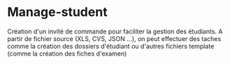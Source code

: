 # Manage-student

Création d'un invité de commande pour faciliter la gestion des étudiants. A partir de fichier source (XLS, CVS, JSON ...), on peut effectuer des taches comme la création des dossiers d'étudiant ou d'autres fichiers template (comme la création des fiches d'examen)

